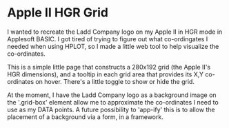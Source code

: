 # Apple II HGR Grid
I wanted to recreate the Ladd Company logo on my Apple II in HGR mode in Applesoft BASIC. I got tired of trying to figure out what co-ordingates I needed when using HPLOT, so I made a little web tool to help visualize the co-ordinates. 

This is a simple little page that constructs a 280x192 grid (the Apple II's HGR dimensions), and a tooltip in each grid area that provides its X,Y co-ordinates on hover. There's a little toggle to show or hide the grid.  

At the moment, I have the Ladd Company logo as a background image on the '.grid-box' element allow me to approximate the co-ordinates I need to use as my DATA points. A future possibility to 'app-ify' this is to allow the placement of a background via a form, in a framework. 